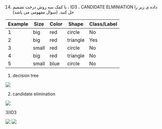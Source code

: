 14. با کمک سه روش درخت تصمیم ، ID3 ، CANDIDATE ELMINIATION داده ی زیر را حل کنید. (سوال مفهومی می باشد)

|     Example    |     Size     |     Color    |     Shape       |     Class/Label    |
|----------------|--------------|--------------|-----------------|--------------------|
|     1          |     big      |     red      |     circle      |     No             |
|     2          |     big      |     red      |     triangle    |     Yes            |
|     3          |     small    |     red      |     circle      |     No             |
|     4          |     big      |     red      |     triangle    |     No             |
|     5          |     small    |     blue     |     circle      |     No             |

1) decision tree
 
![](https://github.com/semnan-university-ai/machine-learning-class/blob/main/excersiecs/HamidehEhsani/14/decision%20tree.jpg)

2) candidate elimination

![](https://github.com/semnan-university-ai/machine-learning-class/blob/main/excersiecs/HamidehEhsani/14/candidate%20elimination.jpg)

3)ID3

![](https://github.com/semnan-university-ai/machine-learning-class/blob/main/excersiecs/HamidehEhsani/14/id3_1.jpg)
![](https://github.com/semnan-university-ai/machine-learning-class/blob/main/excersiecs/HamidehEhsani/14/id3_2.jpg)
